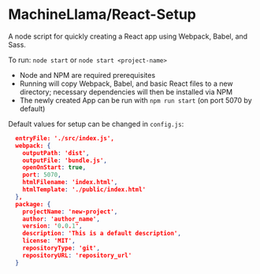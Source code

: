 # MachineLlama/React-Setup

A node script for quickly creating a React app using Webpack, Babel, and Sass.

To run: `node start` or `node start <project-name>`
- Node and NPM are required prerequisites
- Running will copy Webpack, Babel, and basic React files to a new directory; necessary dependencies will then be installed via NPM
- The newly created App can be run with `npm run start` (on port 5070 by default)

Default values for setup can be changed in `config.js`:
```json
  entryFile: './src/index.js',
  webpack: {
    outputPath: 'dist',
    outputFile: 'bundle.js',
    openOnStart: true,
    port: 5070,
    htmlFilename: 'index.html',
    htmlTemplate: './public/index.html'
  },
  package: {
    projectName: 'new-project',
    author: 'author_name',
    version: '0.0.1',
    description: 'This is a default description',
    license: 'MIT',
    repositoryType: 'git',
    repositoryURL: 'repository_url'
  }
```